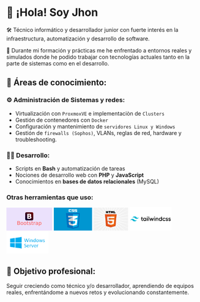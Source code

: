 # 👋 ¡Hola! Soy Jhon

🛠️ Técnico informático y desarrollador junior con fuerte interés en la infraestructura, automatización y desarrollo de software.

📌 Durante mi formación y prácticas me he enfrentado a entornos reales y simulados donde he podido trabajar con tecnologías actuales tanto en la parte de sistemas como en el desarrollo.

## 🔧 Áreas de conocimiento:

### ⚙️ Administración de Sistemas y redes:
- Virtualización con `ProxmoxVE` e implementaciòn de `Clusters`
- Gestión de contenedores con `Docker`
- Configuración y mantenimiento de `servidores Linux y Windows`
- Gestión de `firewalls (Sophos)`, VLANs, reglas de red, hardware y troubleshooting.

### 👨‍💻 Desarrollo:
- Scripts en **Bash** y automatización de tareas
- Nociones de desarrollo web con **PHP** y **JavaScript**
- Conocimientos en **bases de datos relacionales** (MySQL)

### Otras herramientas que uso:
<img src="imgs/bootstrap.png" width=120> <img src="imgs/css.jpg" width=100> <img src="imgs/html.jpg" width=90> <img src="imgs/tailwind.png" width=110> <img src="imgs/windows.png" width=110>

## 🚀 Objetivo profesional:
Seguir creciendo como técnico y/o desarrollador, aprendiendo de equipos reales, enfrentándome a nuevos retos y evolucionando constantemente.

